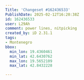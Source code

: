 ```yaml
---
Title: 'Changeset #162436533'
PublishDate: 2025-02-12T16:20:38Z
id: 162436533
user: L29Ah
comment: power lines, nitpicking
created_by: iD 2.31.1
tags:
- Montenegro
bbox:
  min_lon: 19.4360461
  min_lat: 42.6430762
  max_lon: 19.5652109
  max_lat: 42.8432228

---
```

